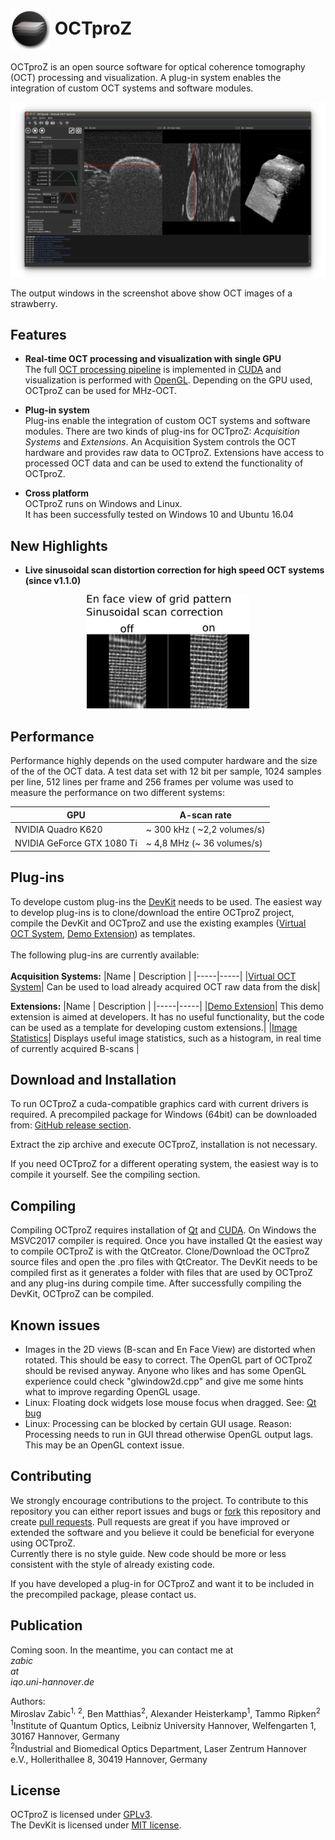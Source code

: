  # <img style="vertical-align:middle" img src="images/octproz_icon.png" width="64"> OCTproZ 

OCTproZ is an open source software for optical coherence tomography (OCT) processing and visualization. A plug-in system enables the integration of custom OCT systems and software modules.

<p align="center">
  <img src="images/octproz_screenshot_ubuntu.png" width="640">
</p>

The output windows in the screenshot above show OCT images of a strawberry. 


Features
--------

* **Real-time OCT processing and visualization with single GPU**  </br>
The full [OCT processing pipeline](processing.md) is implemented in [CUDA](https://developer.nvidia.com/cuda-zone) and visualization is performed with [OpenGL](https://www.opengl.org). Depending on the GPU used, OCTproZ can be used for MHz-OCT. 

* **Plug-in system** </br>
Plug-ins enable the integration of custom OCT systems and software modules. There are two kinds of plug-ins for OCTproZ: _Acquisition Systems_ and _Extensions_. An Acquisition System controls the OCT hardware and provides raw data to OCTproZ. Extensions have access to processed OCT data and can be used to extend the functionality of OCTproZ. 

* **Cross platform** </br>
OCTproZ runs on Windows and Linux. </br>
It has been successfully tested on Windows 10 and Ubuntu 16.04


New Highlights
--------

* **Live sinusoidal scan distortion correction for high speed OCT systems (since v1.1.0)**  </br>
<p align="center">
  <img src="images/sinusoidalCorrectionOnOff.png" width="260">
</p>


Performance
----------
Performance highly depends on the used computer hardware and the size of the of the OCT data. A test data set with 12 bit per sample, 1024 samples per line, 512 lines per frame and 256 frames per volume was used to measure the performance on two different systems:

GPU           | A-scan rate 
------------- | -------------
NVIDIA Quadro K620  | ~ 300 kHz ( ~2,2 volumes/s)
NVIDIA GeForce GTX 1080 Ti  | ~ 4,8 MHz (~ 36 volumes/s)


Plug-ins
----------
To develope custom plug-ins the [DevKit](octproz_devkit) needs to be used. The easiest way to develop plug-ins is to clone/download the entire OCTproZ project, compile the DevKit and OCTproZ and use the existing examples ([Virtual OCT System](octproz_virtual_oct_system), [Demo Extension](octproz_demo_extension)) as templates. </br></br>
The following plug-ins are currently available:
</br></br>
__Acquisition Systems:__
|Name | Description |
|-----|-----|
|[Virtual OCT System](octproz_virtual_oct_system)| Can be used to load already acquired OCT raw data from the disk|


__Extensions:__
|Name | Description |
|-----|-----|
|[Demo Extension](octproz_demo_extension)| This demo extension is aimed at developers. It has no useful functionality, but the code can be used as a template for developing custom extensions.|
|[Image Statistics](https://github.com/spectralcode/ImageStatisticsExtension)| Displays useful image statistics, such as a histogram, in real time of currently acquired B-scans |


Download and Installation
----------
To run OCTproZ a cuda-compatible graphics card with current drivers is required.
A precompiled package for Windows (64bit) can be downloaded from:
[GitHub release section](https://github.com/spectralcode/OCTproZ/releases).

Extract the zip archive and execute OCTproZ, installation is not necessary.

If you need OCTproZ for a different operating system, the easiest way is to compile it yourself. See the compiling section.


Compiling
---------

Compiling OCTproZ requires installation of [Qt](https://www.qt.io/) and [CUDA](https://developer.nvidia.com/cuda-zone). On Windows the MSVC2017 compiler is required. Once you have installed Qt the easiest way to compile
OCTproZ is with the QtCreator. Clone/Download the OCTproZ source files and open the .pro files with QtCreator. The DevKit needs to be compiled first as it generates a folder with files that are used by OCTproZ and any plug-ins during compile time. After successfully compiling the DevKit, OCTproZ can be compiled. </br>


Known issues
----------
- Images in the 2D views (B-scan and En Face View) are distorted when rotated. This should be easy to correct. The OpenGL part of OCTproZ should be revised anyway. Anyone who likes and has some OpenGL experience could check "glwindow2d.cpp" and give me some hints what to improve regarding OpenGL usage.
- Linux: Floating dock widgets lose mouse focus when dragged. See: [Qt bug](https://bugreports.qt.io/browse/QTBUG-65640)
- Linux: Processing can be blocked by certain GUI usage. Reason: Processing needs to run in GUI thread otherwise OpenGL output lags. This may be an OpenGL context issue. 


Contributing
----------
We strongly encourage contributions to the project. To contribute to this repository you can either report issues and bugs or [fork](https://help.github.com/en/github/collaborating-with-issues-and-pull-requests/working-with-forks) this repository and create [pull requests](https://help.github.com/en/github/collaborating-with-issues-and-pull-requests/about-pull-requests). Pull requests are great if you have improved or extended the software and you believe it could be beneficial for everyone using OCTproZ. </br>
Currently there is no style guide. New code should be more or less consistent with the style of already existing code.</br>

If you have developed a plug-in for OCTproZ and want it to be included in the precompiled package, please contact us.


Publication
----------
Coming soon. In the meantime, you can contact me at </br>
_zabic_ _</br>_
_at_</br>
_iqo_._uni_-_hannover_._de_</br>

Authors:</br>
Miroslav Zabic<sup>1, 2</sup>, Ben Matthias<sup>2</sup>, Alexander Heisterkamp<sup>1</sup>, Tammo Ripken<sup>2</sup></br>
<sup>1</sup>Institute of Quantum Optics, Leibniz University Hannover, Welfengarten 1, 30167 Hannover, Germany</br>
<sup>2</sup>Industrial and Biomedical Optics Department, Laser Zentrum Hannover e.V., Hollerithallee 8, 30419 Hannover, Germany</br>

License
----------
OCTproZ is licensed under [GPLv3](LICENSE).</br>
The DevKit is licensed under [MIT license](octproz_devkit/LICENSE).

